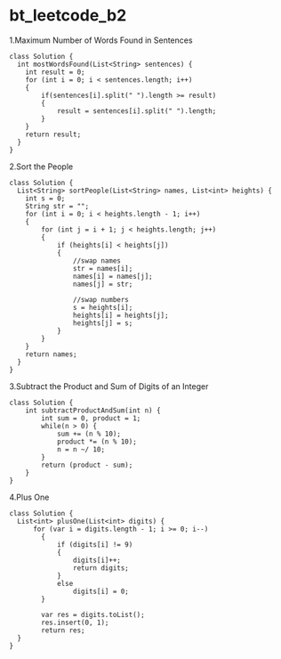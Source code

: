 # bt_leetcode_b2
1.Maximum Number of Words Found in Sentences

    class Solution {
      int mostWordsFound(List<String> sentences) {
        int result = 0;
        for (int i = 0; i < sentences.length; i++)
        {
            if(sentences[i].split(" ").length >= result)
            {
                result = sentences[i].split(" ").length;
            }
        }
        return result;    
      }
    }

2.Sort the People

    class Solution {
      List<String> sortPeople(List<String> names, List<int> heights) {
        int s = 0;
        String str = "";
        for (int i = 0; i < heights.length - 1; i++)
        {
            for (int j = i + 1; j < heights.length; j++)
            {
                if (heights[i] < heights[j])
                {
                    //swap names
                    str = names[i];
                    names[i] = names[j];
                    names[j] = str;

                    //swap numbers
                    s = heights[i];
                    heights[i] = heights[j];
                    heights[j] = s;
                }
            }
        }
        return names;
      }
    }

3.Subtract the Product and Sum of Digits of an Integer

    class Solution {
        int subtractProductAndSum(int n) {
            int sum = 0, product = 1;
            while(n > 0) {
                sum += (n % 10);
                product *= (n % 10);
                n = n ~/ 10;
            }
            return (product - sum); 
        }
    }

4.Plus One

    class Solution {
      List<int> plusOne(List<int> digits) {
          for (var i = digits.length - 1; i >= 0; i--)
            {
                if (digits[i] != 9)
                {
                    digits[i]++;
                    return digits;
                }
                else
                    digits[i] = 0;
            }

            var res = digits.toList();
            res.insert(0, 1);
            return res;
      }
    }
